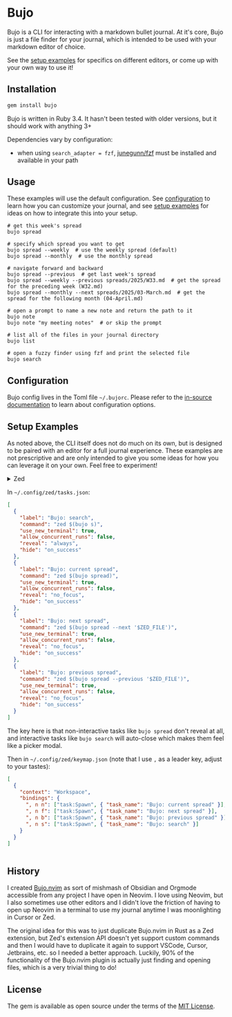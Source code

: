 # Bujo

Bujo is a CLI for interacting with a markdown bullet journal.
At it's core, Bujo is just a file finder for your journal, which is intended to be used with your markdown editor of choice.

See the [setup examples](#setup-examples) for specifics on different editors, or come up with your own way to use it!

## Installation

```sh
gem install bujo
```

Bujo is written in Ruby 3.4. It hasn't been tested with older versions, but it should work with anything 3+

Dependencies vary by configuration:

- when using `search_adapter = fzf`, [junegunn/fzf](https://github.com/junegunn/fzf) must be installed and available in your path

## Usage

These examples will use the default configuration. See [configuration](#configuration) to learn how you can customize your journal, and see [setup examples](#setup-examples) for ideas on how to integrate this into your setup.

```
# get this week's spread
bujo spread

# specify which spread you want to get
bujo spread --weekly  # use the weekly spread (default)
bujo spread --monthly  # use the monthly spread

# navigate forward and backward
bujo spread --previous  # get last week's spread
bujo spread --weekly --previous spreads/2025/W33.md  # get the spread for the preceding week (W32.md)
bujo spread --monthly --next spreads/2025/03-March.md  # get the spread for the following month (04-April.md)

# open a prompt to name a new note and return the path to it
bujo note
bujo note "my meeting notes"  # or skip the prompt

# list all of the files in your journal directory
bujo list

# open a fuzzy finder using fzf and print the selected file
bujo search
```

## Configuration

Bujo config lives in the Toml file `~/.bujorc`. Please refer to the [in-source documentation](lib/bujo/config.rb) to learn about configuration options.

## Setup Examples

As noted above, the CLI itself does not do much on its own, but is designed to be paired with an editor for a full journal experience. These examples are not prescriptive and are only intended to give you some ideas for how you can leverage it on your own. Feel free to experiment!

<details>
<summary>Zed<summary>

In `~/.config/zed/tasks.json`:

```json
[
  {
    "label": "Bujo: search",
    "command": "zed $(bujo s)",
    "use_new_terminal": true,
    "allow_concurrent_runs": false,
    "reveal": "always",
    "hide": "on_success"
  },
  {
    "label": "Bujo: current spread",
    "command": "zed $(bujo spread)",
    "use_new_terminal": true,
    "allow_concurrent_runs": false,
    "reveal": "no_focus",
    "hide": "on_success"
  },
  {
    "label": "Bujo: next spread",
    "command": "zed $(bujo spread --next '$ZED_FILE')",
    "use_new_terminal": true,
    "allow_concurrent_runs": false,
    "reveal": "no_focus",
    "hide": "on_success"
  },
  {
    "label": "Bujo: previous spread",
    "command": "zed $(bujo spread --previous '$ZED_FILE')",
    "use_new_terminal": true,
    "allow_concurrent_runs": false,
    "reveal": "no_focus",
    "hide": "on_success"
  }
]
```

The key here is that non-interactive tasks like `bujo spread` don't reveal at all, and interactive tasks like `bujo search` will auto-close which makes them feel like a picker modal.

Then in `~/.config/zed/keymap.json` (note that I use `,` as a leader key, adjust to your tastes):

```json
[
  {
    "context": "Workspace",
    "bindings": {
      ", n n": ["task:Spawn", { "task_name": "Bujo: current spread" }],
      ", n f": ["task:Spawn", { "task_name": "Bujo: next spread" }],
      ", n b": ["task:Spawn", { "task_name": "Bujo: previous spread" }],
      ", n s": ["task:Spawn", { "task_name": "Bujo: search" }]
    }
  }
]
```

</details>

## History

I created [Bujo.nvim](https://github.com/timhugh/bujo.nvim) as sort of mishmash of Obsidian and Orgmode accessible from any project I have open in Neovim. I love using Neovim, but I also sometimes use other editors and I didn't love the friction of having to open up Neovim in a terminal to use my journal anytime I was moonlighting in Cursor or Zed.

The original idea for this was to just duplicate Bujo.nvim in Rust as a Zed extension, but Zed's extension API doesn't yet support custom commands and then I would have to duplicate it again to support VSCode, Cursor, Jetbrains, etc. so I needed a better approach. Luckily, 90% of the functionality of the Bujo.nvim plugin is actually just finding and opening files, which is a very trivial thing to do!

## License

The gem is available as open source under the terms of the [MIT License](https://opensource.org/licenses/MIT).

